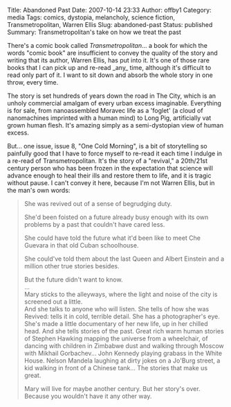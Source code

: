 Title: Abandoned Past
Date: 2007-10-14 23:33
Author: offby1
Category: media
Tags: comics, dystopia, melancholy, science fiction, Transmetropolitan, Warren Ellis
Slug: abandoned-past
Status: published
Summary: Transmetropolitan's take on how we treat the past

There's a comic book called _Transmetropolitan_... a book for which
the words "comic book" are insufficient to convey the quality of the
story and writing that its author, Warren Ellis, has put into it. It's
one of those rare books that I can pick up and re-read \_any\_ time,
although it's difficult to read only part of it. I want to sit down and
absorb the whole story in one throw, every time.

The story is set hundreds of years down the road in The City, which is
an unholy commercial amalgam of every urban excess imaginable.
Everything is for sale, from nanoassembled Moravec life as a 'foglet' (a
cloud of nanomachines imprinted with a human mind) to Long Pig,
artificially vat grown human flesh. It's amazing simply as a
semi-dystopian view of human excess.

But... one issue, issue 8, "One Cold Morning", is a bit of storytelling
so painfully good that I have to force myself to re-read it each time I
indulge in a re-read of Transmetropolitan. It's the story of a
"revival," a 20th/21st century person who has been frozen in the
expectation that science will advance enough to heal their ills and
restore them to life, and it is tragic without pause. I can't convey it
here, because I'm not Warren Ellis, but in the man's own words:

> She was revived out of a sense of begrudging duty.  
> 
> She'd been foisted on a future already busy enough with its own problems by a past that couldn't have cared less.  
> 
> She could have told the future what it'd been like to meet Che Guevara in that old Cuban schoolhouse.  
> 
> She could've told them about the last Queen and Albert Einstein and a million other true stories besides.  
> 
> But the future didn't want to know.  
> ...  
> Mary sticks to the alleyways, where the light and noise of the city is screened out a little.  
> And she talks to anyone who will listen. She tells of how she was Revived: tells it in cold, terrible detail. She has a photographer's eye. She's made a little documentary of her new life, up in her chilled head. And she tells stories of the past. Great rich warm human stories of Stephen Hawking mapping the universe from a wheelchair, of dancing with children in Zimbabwe dust and walking through Moscow with Mikhail Gorbachev... John Kennedy playing grabass in the White House. Nelson Mandela laughing at dirty jokes on a Jo'Burg street, a kid walking in front of a Chinese tank... The stories that make us great.  
> 
> Mary will live for maybe another century. But her story's over. Because you wouldn't have it any other way.
